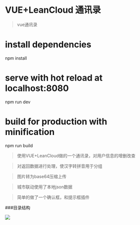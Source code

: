 # VUE+LeanCloud 通讯录

> vue通讯录


# install dependencies
npm install

# serve with hot reload at localhost:8080
npm run dev

# build for production with minification
npm run build

>使用VUE+LeanCloud做的一个通讯录，对用户信息的增删改查  


>对返回数据进行处理，使汉字转拼音用于分组  

>图片转为base64压缩上传  

>城市联动使用了本地json数据  

>简单的做了一个确认框，和提示框插件

###目录结构

![](https://i.imgur.com/W5GKpqL.png)